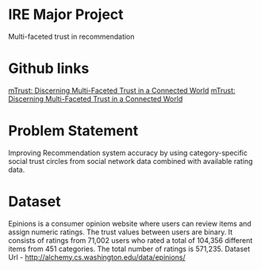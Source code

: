 # IRE Major Project
Multi-faceted trust in recommendation

# Github links
<a href="https://github.com/varunnaganathan/MTrust">mTrust: Discerning Multi-Faceted Trust in a Connected World</a> 
<a href="https://github.com/varunnaganathan/MTrust">mTrust: Discerning Multi-Faceted Trust in a Connected World</a> 
# Problem Statement
Improving Recommendation system accuracy by using category-specific social trust circles from social network data combined with available rating data.

# Dataset
Epinions is a consumer opinion website where users can review items and  assign numeric ratings. The trust values between users are binary. It  consists  of  ratings  from  71,002 users who rated a total of 104,356 different items from 451 categories.   The  total  number  of  ratings  is  571,235.
Dataset Url - http://alchemy.cs.washington.edu/data/epinions/

